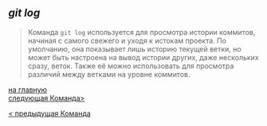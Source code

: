 ## ***git log***

> Команда `git log` используется для просмотра истории коммитов, начиная с самого свежего и уходя к истокам проекта. По умолчанию, она показывает лишь историю текущей ветки, но может быть настроена на вывод истории других, даже нескольких сразу, веток. Также её можно использовать для просмотра различий между ветками на уровне коммитов.


[на главную](/readme.md)                 
[следующая Команда>](/10stash.md)

[< предыдущая Команда](/8mv.md)